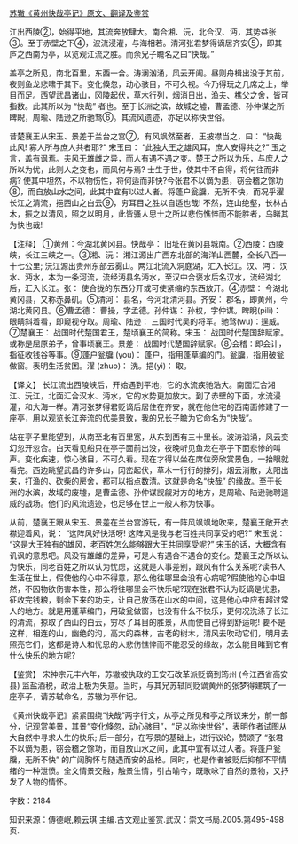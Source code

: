 [苏辙《黄州快哉亭记》原文、翻译及鉴赏](https://www.vrrw.net/wx/14181.html)

江出西陵②，始得平地，其流奔放肆大。南合湘、沅，北合汉、沔，其势益张③。至于赤壁之下④，波流浸灌，与海相若。清河张君梦得谪居齐安⑤，即其庐之西南为亭，以览观江流之胜。而余兄子瞻名之曰“快哉。”

盖亭之所见，南北百里，东西一合。涛澜汹涌，风云开阖。昼则舟楫出没于其前，夜则鱼龙悲啸于其下。变化倏忽，动心骇目，不可久视。今乃得玩之几席之上，举目而足。西望武昌诸山，冈陵起伏，草木行列，烟消日出，渔夫、樵父之舍，皆可指数。此其所以为 “快哉” 者也。至于长洲之滨，故城之墟，曹孟德、孙仲谋之所睥睨，周瑜、陆逊之所驰骛⑥。其流风遗迹，亦足以称快世俗。

昔楚襄王从宋玉、景差于兰台之宫⑦，有风飒然至者，王披襟当之，曰： “快哉此风! 寡人所与庶人共者耶?” 宋玉曰： “此独大王之雄风耳，庶人安得共之?” 玉之言，盖有讽焉。夫风无雄雌之异，而人有遇不遇之变。楚王之所以为乐，与庶人之所以为忧，此则人之变也，而风何与焉? 士生于世，使其中不自得，将何往而非病? 使其中坦然，不以物伤性，将何适而非快?今张君不以谪为患，窃会稽之馀功⑧，而自放山水之间，此其中宜有以过人者。将蓬户瓮牖，无所不快，而况乎濯长江之清流，挹西山之白云⑨，穷耳目之胜以自适也哉! 不然，连山绝壑，长林古木，振之以清风，照之以明月，此皆骚人思士之所以悲伤憔悴而不能胜者，乌睹其为快也哉!



【注释】 ①黄州：今湖北黄冈县。快哉亭： 旧址在黄冈县城南。②西陵：西陵峡，长江三峡之一。③湘、沅： 湘江源出广西东北部的海洋山西麓，全长八百一十七公里; 沅江源出贵州东部云雾山。两江北流入洞庭湖，汇入长江。汉、沔： 汉水、沔水，本为一条河流，流经沔县名沔水，至汉中合褒水后名汉水，流经湖北后，汇入长江。张： 使合拢的东西分开或可使紧缩的东西放开。④赤壁： 今湖北黄冈县，又称赤鼻矶。⑤清河： 县名，今河北清河县。齐安： 郡名，即黄州，今湖北黄冈县。⑥曹孟德： 曹操，字孟德。孙仲谋： 孙权，字仲谋。睥睨(pili)： 眼睛斜着看，即窥视夺取。周瑜、陆逊： 三国时代吴的将军。驰骛(wu)：逞威。⑦楚襄王： 战国时代楚国君王，楚顷襄王的简称。宋玉： 战国时代楚国辞赋家。或称是屈原弟子，曾事顷襄王。景差： 战国时代楚国辞赋家。⑧会稽：即会计，指征收钱谷等事。⑨蓬户瓮牖 (you)： 蓬户，指用蓬草编的门。瓮牖，指用破瓮做窗。表明生活贫困。濯 (zhuo)： 洗。挹(yi)： 取。

【译文】 长江流出西陵峡后，开始遇到平地，它的水流疾驰浩大。南面汇合湘江、沅江，北面汇合汉水、沔水，它的水势更加放大。到了赤壁的下面，水流浸灌，和大海一样。清河张梦得君贬谪后居住在齐安，就在他住宅的西南面修建了一座亭，用以观览长江奔流的优美景致，我的兄长子瞻为它命名为“快哉”。

站在亭子里能望到，从南至北有百里宽，从东到西有三十里长。波涛汹涌，风云变幻忽开忽合。白天看见船只在亭子面前出没，夜晚听见鱼龙在亭子下面悲惨的叫声。变化疾速，惊心骇目，不可久看。现在才得以坐在席位旁欣赏景色，一抬眼就看完。西边眺望武昌的许多山，冈峦起伏，草木一行行的排列，烟云消散，太阳出来，打渔的、砍柴的房舍，都可以指点数清。这就是命名“快哉” 的缘故。至于长洲的水滨，故域的废墟，是曹孟德、孙仲谋觊觎对方的地方，是周瑜、陆逊驰聘逞威的战场。他们的风流遗迹，也足够在世上一般人称为快事。

从前，楚襄王跟从宋玉、景差在兰台宫游玩，有一阵风飒飒地吹来，楚襄王敞开衣襟迎着风，说： “这阵风好快活呀! 这阵风是我与老百姓共同享受的吧?” 宋玉说： “这是大王独有的雄风，老百姓怎么能够跟大王共同享受呢?” 宋玉的话，大概含有讥讽的意思吧。风没有雄雌的差异，可是人有遇合不遇合的变化。楚襄王之所以认为快乐，同老百姓之所以认为忧虑，这就是人事差别，跟风有什么关系呢?读书人生活在世上，假使他的心中不得意，那么他往哪里会没有心病呢?假使他的心中坦然，不因物欲伤害本性，那么将往哪里会不快乐呢?现在张君不认为贬谪是忧患，征收完钱粮，剩余下来的功夫，让自己放荡在山水的中间，这是他心中应有超过常人的地方。就是用蓬草编门，用破瓮做窗，也没有什么不快乐，更何况洗涤了长江的清流，掠取了西山的白云，穷尽了耳目的胜景，从而使自己得到舒适呢! 要不是这样，相连的山，幽绝的沟，高大的森林，古老的树木，清风去吹动它们，明月去照亮它们，这都是诗人和忧思的人悲伤憔悴而不能忍受的缘故，怎么能目睹到它有什么快乐的地方呢?

【鉴赏】 宋神宗元丰六年，苏辙被执政的王安石改革派贬谪到筠州 (今江西省高安县) 监盐酒税，政治上极为失意。当时，与其兄苏轼同贬谪黄州的张梦得建筑了一座亭子，请苏轼命名，苏辙为亭作记。

《黄州快哉亭记》紧紧围绕“快哉”两字行文，从亭之所见和亭之所议来分，前一部分，记观赏美景，其景“变化倏忽，动心骇目”，“足以称快世俗”，表明作者试图从大自然中寻求人生的快乐; 后一部分，在写景的基础上，进行议论，赞颂了 “张君不以谪为患，窃会稽之馀功，而自放山水之间，此其中宜有以过人者。将蓬户瓮牖，无所不快” 的广阔胸怀与随遇而安的品格。同时，也是作者被贬后抑郁不平情绪的一种泄愤。全文情景交融，触景生情，引古喻今，既歌咏了自然的景物，又抒发了人物的情怀。

字数：2184

知识来源：傅德岷,赖云琪 主编.古文观止鉴赏.武汉：崇文书局.2005.第495-498页.

